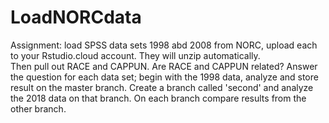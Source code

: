 # LoadNORCdata

Assignment:  load SPSS data sets 1998 abd 2008 from NORC, upload each to your Rstudio.cloud account.  They will unzip automatically.  
Then pull out RACE and CAPPUN.
Are RACE and CAPPUN related?  Answer the question for each data set; begin with the 1998 data, analyze and store result on the master branch.  Create a branch called 'second' and analyze the 2018 data on that branch. On each branch compare results from the other branch.
